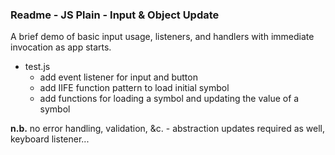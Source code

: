 ### Readme - JS Plain - Input & Object Update

A brief demo of basic input usage, listeners, and handlers with immediate invocation as app starts.

  * test.js
    * add event listener for input and button
    * add IIFE function pattern to load initial symbol
    * add functions for loading a symbol and updating the value of a symbol

**n.b.** no error handling, validation, &c. - abstraction updates required as well, keyboard listener...
